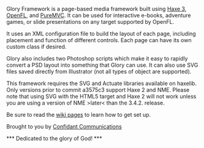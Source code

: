 Glory Framework is a page-based media framework built using [Haxe 3](http://haxe.org/), [OpenFL](http://openfl.org), and [PureMVC](http://puremvc.org/). It can be used for interactive e-books, adventure games, or slide presentations on any target supported by OpenFL.

It uses an XML configuration file to build the layout of each page, including placement and function of different controls. Each page can have its own custom class if desired.

Glory also includes two Photoshop scripts which make it easy to rapidly convert a PSD layout into something that Glory can use. It can also use SVG files saved directly from Illustrator (not all types of object are supported).

This framework requires the SVG and Actuate libraries available on haxelib. Only versions prior to commit a3575c3 support Haxe 2 and NME.
Please note that using SVG with the HTML5 target and Haxe 2 will not work unless you are using a version of NME >later< than the 3.4.2. release.

Be sure to read the [wiki pages](https://github.com/ConfidantCommunications/Glory-Framework/wiki) to learn how to get set up.

Brought to you by [Confidant Communications](http://confidant.ca)

*** Dedicated to the glory of God! ***